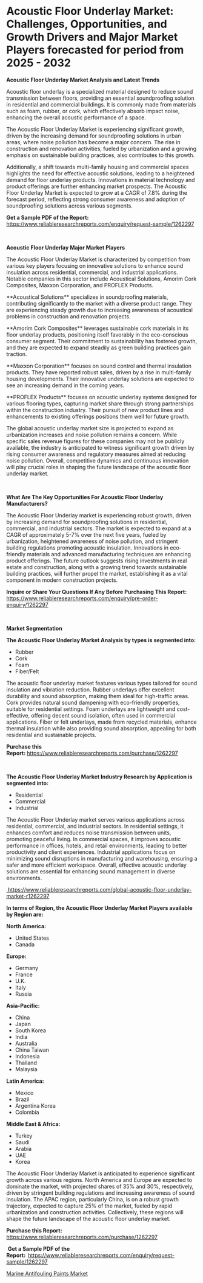 <p><h1>Acoustic Floor Underlay Market: Challenges, Opportunities, and Growth Drivers and Major Market Players forecasted for period from 2025 - 2032</h1></p><p><strong>Acoustic Floor Underlay Market Analysis and Latest Trends</strong></p>
<p><p>Acoustic floor underlay is a specialized material designed to reduce sound transmission between floors, providing an essential soundproofing solution in residential and commercial buildings. It is commonly made from materials such as foam, rubber, or cork, which effectively absorb impact noise, enhancing the overall acoustic performance of a space. </p><p>The Acoustic Floor Underlay Market is experiencing significant growth, driven by the increasing demand for soundproofing solutions in urban areas, where noise pollution has become a major concern. The rise in construction and renovation activities, fueled by urbanization and a growing emphasis on sustainable building practices, also contributes to this growth. </p><p>Additionally, a shift towards multi-family housing and commercial spaces highlights the need for effective acoustic solutions, leading to a heightened demand for floor underlay products. Innovations in material technology and product offerings are further enhancing market prospects. The Acoustic Floor Underlay Market is expected to grow at a CAGR of 7.8% during the forecast period, reflecting strong consumer awareness and adoption of soundproofing solutions across various segments.</p></p>
<p><strong>Get a Sample PDF of the Report:&nbsp;</strong> <a href="https://www.reliableresearchreports.com/enquiry/request-sample/1262297?utm_campaign=2251&utm_medium=2&utm_source=Github&utm_content=ia&utm_term=31032025&utm_id=acoustic-floor-underlay">https://www.reliableresearchreports.com/enquiry/request-sample/1262297</a></p>
<p>&nbsp;</p>
<p><strong>Acoustic Floor Underlay Major Market Players</strong></p>
<p><p>The Acoustic Floor Underlay Market is characterized by competition from various key players focusing on innovative solutions to enhance sound insulation across residential, commercial, and industrial applications. Notable companies in this sector include Acoustical Solutions, Amorim Cork Composites, Maxxon Corporation, and PROFLEX Products.</p><p>**Acoustical Solutions** specializes in soundproofing materials, contributing significantly to the market with a diverse product range. They are experiencing steady growth due to increasing awareness of acoustical problems in construction and renovation projects.</p><p>**Amorim Cork Composites** leverages sustainable cork materials in its floor underlay products, positioning itself favorably in the eco-conscious consumer segment. Their commitment to sustainability has fostered growth, and they are expected to expand steadily as green building practices gain traction.</p><p>**Maxxon Corporation** focuses on sound control and thermal insulation products. They have reported robust sales, driven by a rise in multi-family housing developments. Their innovative underlay solutions are expected to see an increasing demand in the coming years.</p><p>**PROFLEX Products** focuses on acoustic underlay systems designed for various flooring types, capturing market share through strong partnerships within the construction industry. Their pursuit of new product lines and enhancements to existing offerings positions them well for future growth.</p><p>The global acoustic underlay market size is projected to expand as urbanization increases and noise pollution remains a concern. While specific sales revenue figures for these companies may not be publicly available, the industry is anticipated to witness significant growth driven by rising consumer awareness and regulatory measures aimed at reducing noise pollution. Overall, competitive dynamics and continuous innovation will play crucial roles in shaping the future landscape of the acoustic floor underlay market.</p></p>
<p>&nbsp;</p>
<p><strong>What Are The Key Opportunities For Acoustic Floor Underlay Manufacturers?</strong></p>
<p><p>The Acoustic Floor Underlay market is experiencing robust growth, driven by increasing demand for soundproofing solutions in residential, commercial, and industrial sectors. The market is expected to expand at a CAGR of approximately 5-7% over the next five years, fueled by urbanization, heightened awareness of noise pollution, and stringent building regulations promoting acoustic insulation. Innovations in eco-friendly materials and advanced manufacturing techniques are enhancing product offerings. The future outlook suggests rising investments in real estate and construction, along with a growing trend towards sustainable building practices, will further propel the market, establishing it as a vital component in modern construction projects.</p></p>
<p><strong>Inquire or Share Your Questions If Any Before Purchasing This Report:</strong> <a href="https://www.reliableresearchreports.com/enquiry/pre-order-enquiry/1262297?utm_campaign=2251&utm_medium=2&utm_source=Github&utm_content=ia&utm_term=31032025&utm_id=acoustic-floor-underlay">https://www.reliableresearchreports.com/enquiry/pre-order-enquiry/1262297</a></p>
<p>&nbsp;</p>
<p><strong>Market Segmentation</strong></p>
<p><strong>The Acoustic Floor Underlay Market Analysis by types is segmented into:</strong></p>
<p><ul><li>Rubber</li><li>Cork</li><li>Foam</li><li>Fiber/Felt</li></ul></p>
<p><p>The acoustic floor underlay market features various types tailored for sound insulation and vibration reduction. Rubber underlays offer excellent durability and sound absorption, making them ideal for high-traffic areas. Cork provides natural sound dampening with eco-friendly properties, suitable for residential settings. Foam underlays are lightweight and cost-effective, offering decent sound isolation, often used in commercial applications. Fiber or felt underlays, made from recycled materials, enhance thermal insulation while also providing sound absorption, appealing for both residential and sustainable projects.</p></p>
<p><strong>Purchase this Report:&nbsp;</strong><a href="https://www.reliableresearchreports.com/purchase/1262297?utm_campaign=2251&utm_medium=2&utm_source=Github&utm_content=ia&utm_term=31032025&utm_id=acoustic-floor-underlay">https://www.reliableresearchreports.com/purchase/1262297</a></p>
<p>&nbsp;</p>
<p><strong>The Acoustic Floor Underlay Market Industry Research by Application is segmented into:</strong></p>
<p><ul><li>Residential</li><li>Commercial</li><li>Industrial</li></ul></p>
<p><p>The Acoustic Floor Underlay market serves various applications across residential, commercial, and industrial sectors. In residential settings, it enhances comfort and reduces noise transmission between units, promoting peaceful living. In commercial spaces, it improves acoustic performance in offices, hotels, and retail environments, leading to better productivity and client experiences. Industrial applications focus on minimizing sound disruptions in manufacturing and warehousing, ensuring a safer and more efficient workspace. Overall, effective acoustic underlay solutions are essential for enhancing sound management in diverse environments.</p></p>
<p><a href="https://www.reliableresearchreports.com/global-acoustic-floor-underlay-market-r1262297?utm_campaign=2251&utm_medium=2&utm_source=Github&utm_content=ia&utm_term=31032025&utm_id=acoustic-floor-underlay">&nbsp;https://www.reliableresearchreports.com/global-acoustic-floor-underlay-market-r1262297</a></p>
<p><strong>In terms of Region, the Acoustic Floor Underlay Market Players available by Region are:</strong></p>
<p>
    <p> <strong> North America: </strong>
        <ul>
            <li>United States</li>
            <li>Canada</li>
        </ul>
        </p> 
    <p> <strong> Europe: </strong>
        <ul>
            <li>Germany</li>
            <li>France</li>
            <li>U.K.</li>
            <li>Italy</li>
            <li>Russia</li>
        </ul>
        </p> 
    <p> <strong> Asia-Pacific: </strong>
        <ul>
            <li>China</li>
            <li>Japan</li>
            <li>South Korea</li>
            <li>India</li>
            <li>Australia</li>
            <li>China Taiwan</li>
            <li>Indonesia</li>
            <li>Thailand</li>
            <li>Malaysia</li>
        </ul>
        </p> 
    <p> <strong> Latin America: </strong>
        <ul>
            <li>Mexico</li>
            <li>Brazil</li>
            <li>Argentina Korea</li>
            <li>Colombia</li>
        </ul>
        </p> 
    <p> <strong> Middle East & Africa: </strong>
        <ul>
            <li>Turkey</li>
            <li>Saudi</li>
            <li>Arabia</li>
            <li>UAE</li>
            <li>Korea</li>
        </ul>
    </p>
    </p>
<p><p>The Acoustic Floor Underlay Market is anticipated to experience significant growth across various regions. North America and Europe are expected to dominate the market, with projected shares of 35% and 30%, respectively, driven by stringent building regulations and increasing awareness of sound insulation. The APAC region, particularly China, is on a robust growth trajectory, expected to capture 25% of the market, fueled by rapid urbanization and construction activities. Collectively, these regions will shape the future landscape of the acoustic floor underlay market.</p></p>
<p><strong>Purchase this Report: </strong><a href="https://www.reliableresearchreports.com/purchase/1262297?utm_campaign=2251&utm_medium=2&utm_source=Github&utm_content=ia&utm_term=31032025&utm_id=acoustic-floor-underlay">https://www.reliableresearchreports.com/purchase/1262297</a></p>
<p>&nbsp;<strong>Get a Sample PDF of the Report:&nbsp;&nbsp;</strong><a href="https://www.reliableresearchreports.com/enquiry/request-sample/1262297?utm_campaign=2251&utm_medium=2&utm_source=Github&utm_content=ia&utm_term=31032025&utm_id=acoustic-floor-underlay">https://www.reliableresearchreports.com/enquiry/request-sample/1262297</a></p>
<p><strong></strong></p>
<p><p><a href="https://github.com/SanjidaKhan901/Market-Research-Report-List-2/blob/main/marine-antifouling-paints-market.md?utm_campaign=2251&utm_medium=2&utm_source=Github&utm_content=ia&utm_term=31032025&utm_id=acoustic-floor-underlay">Marine Antifouling Paints Market</a></p></p>